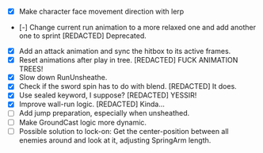 - [x] Make character face movement direction with lerp
- [-] Change current run animation to a more relaxed one and add another one to sprint [REDACTED] Deprecated.
- [x] Add an attack animation and sync the hitbox to its active frames.
- [x] Reset animations after play in tree. [REDACTED] FUCK ANIMATION TREES!
- [x] Slow down RunUnsheathe.
- [x] Check if the sword spin has to do with blend. [REDACTED] It does.
- [x] Use sealed keyword, I suppose? [REDACTED] YESSIR!
- [x] Improve wall-run logic. [REDACTED] Kinda...
- [ ] Add jump preparation, especially when unsheathed.
- [ ] Make GroundCast logic more dynamic.
- [ ] Possible solution to lock-on: Get the center-position between all enemies around and look at it, adjusting SpringArm length.
